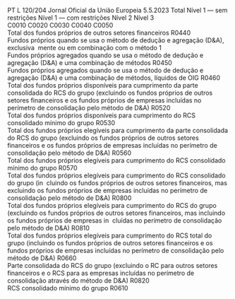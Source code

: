 PT  L 120/204 Jornal Oficial da União Europeia 5.5.2023
 Total  Nível 1 — sem 
restrições  Nível 1 — 
com restrições  Nível 2  Nível 3  
C0010  C0020  C0030  C0040  C0050  
Total dos fundos próprios de outros setores financeiros  R0440  
Fundos próprios quando se usa o método de dedução e agregação (D&A), exclusiva ­
mente ou em combinação com o método 1  
Fundos próprios agregados quando se usa o método de dedução e agregação (D&A) e uma 
combinação de métodos  R0450  
Fundos próprios agregados quando se usa o método de dedução e agregação (D&A) e uma 
combinação de métodos, líquidos de OIG  R0460  
Total dos fundos próprios disponíveis para cumprimento da parte consolidada do RCS do 
grupo (excluindo os fundos próprios de outros setores financeiros e os fundos próprios de 
empresas incluídas no perímetro de consolidação pelo método de D&A)  R0520  
Total dos fundos próprios disponíveis para cumprimento do RCS consolidado mínimo do 
grupo  R0530  
Total dos fundos próprios elegíveis para cumprimento da parte consolidada do RCS do grupo 
(excluindo os fundos próprios de outros setores financeiros e os fundos próprios de empresas 
incluídas no perímetro de consolidação pelo método de D&A)  R0560  
Total dos fundos próprios elegíveis para cumprimento do RCS consolidado mínimo do grupo  R0570  
Total dos fundos próprios elegíveis para cumprimento do RCS consolidado do grupo (in ­
cluindo os fundos próprios de outros setores financeiros, mas excluindo os fundos próprios 
de empresas incluídas no perímetro de consolidação pelo método de D&A)  R0800  
Total dos fundos próprios elegíveis para cumprimento do RCS do grupo (excluindo os fundos 
próprios de outros setores financeiros, mas incluindo os fundos próprios de empresas in ­
cluídas no perímetro de consolidação pelo método de D&A)  R0810  
Total dos fundos próprios elegíveis para cumprimento do RCS total do grupo (incluindo os 
fundos próprios de outros setores financeiros e os fundos próprios de empresas incluídas no 
perímetro de consolidação pelo método de D&A)  R0660  
Parte consolidada do RCS do grupo (excluindo o RC para outros setores financeiros e o RCS 
para as empresas incluídas no perímetro de consolidação através do método de D&A)  R0820  
RCS consolidado mínimo do grupo  R0610